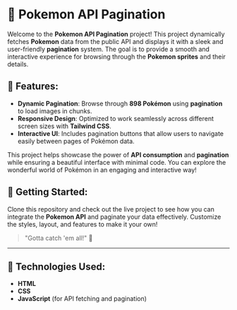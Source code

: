 # 🐾 Pokemon API Pagination

Welcome to the **Pokemon API Pagination** project! This project dynamically fetches **Pokemon** data from the public API and displays it with a sleek and user-friendly **pagination** system. The goal is to provide a smooth and interactive experience for browsing through the **Pokemon sprites** and their details.

## 🌟 Features:
- **Dynamic Pagination**: Browse through **898 Pokémon** using **pagination** to load images in chunks.
- **Responsive Design**: Optimized to work seamlessly across different screen sizes with **Tailwind CSS**.
- **Interactive UI**: Includes pagination buttons that allow users to navigate easily between pages of Pokémon data.

This project helps showcase the power of **API consumption** and **pagination** while ensuring a beautiful interface with minimal code. You can explore the wonderful world of Pokémon in an engaging and interactive way!

## 🚀 Getting Started:
Clone this repository and check out the live project to see how you can integrate the **Pokemon API** and paginate your data effectively. Customize the styles, layout, and features to make it your own!

> "Gotta catch 'em all!" 🐉

---

## 📜 Technologies Used:
- **HTML**
- **CSS** 
- **JavaScript** (for API fetching and pagination)
